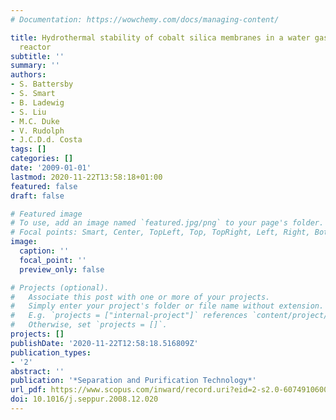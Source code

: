 ```yaml
---
# Documentation: https://wowchemy.com/docs/managing-content/

title: Hydrothermal stability of cobalt silica membranes in a water gas shift membrane
  reactor
subtitle: ''
summary: ''
authors:
- S. Battersby
- S. Smart
- B. Ladewig
- S. Liu
- M.C. Duke
- V. Rudolph
- J.C.D.d. Costa
tags: []
categories: []
date: '2009-01-01'
lastmod: 2020-11-22T13:58:18+01:00
featured: false
draft: false

# Featured image
# To use, add an image named `featured.jpg/png` to your page's folder.
# Focal points: Smart, Center, TopLeft, Top, TopRight, Left, Right, BottomLeft, Bottom, BottomRight.
image:
  caption: ''
  focal_point: ''
  preview_only: false

# Projects (optional).
#   Associate this post with one or more of your projects.
#   Simply enter your project's folder or file name without extension.
#   E.g. `projects = ["internal-project"]` references `content/project/deep-learning/index.md`.
#   Otherwise, set `projects = []`.
projects: []
publishDate: '2020-11-22T12:58:18.516809Z'
publication_types:
- '2'
abstract: ''
publication: '*Separation and Purification Technology*'
url_pdf: https://www.scopus.com/inward/record.uri?eid=2-s2.0-60749106002&doi=10.1016%2fj.seppur.2008.12.020&partnerID=40&md5=097bdc40b7c8ab351b3e6a4fc18d8981
doi: 10.1016/j.seppur.2008.12.020
---
```

